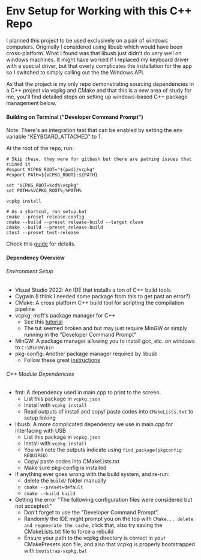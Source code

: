 # Env Setup for Working with this C++ Repo

I planned this project to be used exclusively on a pair of windows computers.  Originally I considered using libusb which would have been cross-platform.  What I found was that libusb just didn't do very well on windows machines.  It might have worked if I replaced my keyboard driver with a special driver, but that overly complicates the installation for the app so I switched to simply calling out the the Windows API.

As that the project is my only repo demonstrating sourcing dependencies in a C++ project via vcpkg and CMake and that this is a new area of study for me, you'll find detailed steps on setting up windows-based C++ package management below.


#### Building on Terminal ("Developer Command Prompt")

Note:  There's an integration test that can be enabled by setting the env variable "KEYBOARD_ATTACHED" to 1.  

At the root of the repo, run:
```
# Skip these, they were for gitbash but there are pathing issues that ruined it
#export VCPKG_ROOT="$(pwd)/vcpkg"
#export PATH=${VCPKG_ROOT}:${PATH}

set "VCPKG_ROOT=%cd%\vcpkg"
set PATH=%VCPKG_ROOT%;%PATH%

vcpkg install

# As a shortcut, run setup.bat
cmake --preset release-config
cmake --build --preset release-build --target clean
cmake --build --preset release-build
ctest --preset test-release
```

Check this [guide](https://martin-fieber.de/blog/cmake-presets/#build-preset) for details.

#### Dependency Overview

###### Environment Setup
- Visual Studio 2022: An IDE that installs a ton of C++ build tools
- Cygwin (I think I needed some package from this to get past an error?)
- CMake: A cross platform C++ build tool for scripting the compilation pipeline
- vcpkg: msft's package manager for C++
  - See this [tutorial](https://learn.microsoft.com/en-us/vcpkg/get_started/get-started?pivots=shell-cmd)
  - The tut seemed broken and but may just require MinGW or simply running in the "Developer Command Prompt"
- MinGW: A package manager allowing you to install gcc, etc. on windows to `C:\MinGW\bin`
- pkg-config: Another package manager required by libusb
  - Follow these great [instructions](https://stackoverflow.com/a/22363820)

###### C++ Module Dependencies
- fmt: A dependency used in main.cpp to print to the screen.
  - List this package in `vcpkg.json`
  - Install with `vcpkg install`
  - Read outputs of install and copy/ paste codes into `CMakeLists.txt` to setup linking
- libusb: A more complicated dependency we use in main.cpp for interfacing with USB
  - List this package in `vcpkg.json`
  - Install with `vcpkg install`
  - You will note the outputs indicate using `find_package(pkgconfig REQUIRED)`
  - Copy/ paste codes into CMakeLists.txt
  - Make sure pkg-config is installed
- If anything ever goes wrong with the build system, and re-run:
  - delete the `build/` folder manually
  - `cmake --preset=default`
  - `cmake --build build`
- Getting the error "The following configuration files were considered but not accepted:"
  - Don't forget to use the "Developer Command Prompt"
  - Randomly the IDE might prompt you on the top with `CMake... delete and regenerate the cache`, click that, also try saving the CMakeLists.txt file to force a rebuild
  - Ensure your path to the vcpkg directory is correct in your CMakePresets.json file, and also that vcpkg is properly bootstrapped with `bootstrap-vcpkg.bat`
